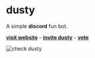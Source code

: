 # dusty
A simple **discord** fun bot.

**[visit website](http://dustybot.cf)** -
**[invite dusty](https://discord.com/oauth2/authorize?client_id=740702938791411712&scope=bot&permissions=8)** -
**[vote](https://top.gg/bot/740702938791411712/vote)**

 ![check dusty](https://cdn.discordapp.com/attachments/773668869453643796/780809454845165619/unknown.png)
 

